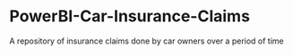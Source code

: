 # PowerBI-Car-Insurance-Claims
A repository of insurance claims done by car owners over a period of time
